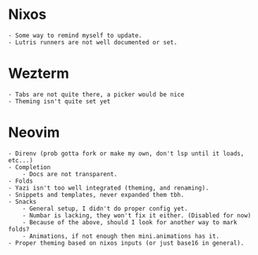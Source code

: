 # Nixos
    - Some way to remind myself to update.
    - Lutris runners are not well documented or set.
# Wezterm
    - Tabs are not quite there, a picker would be nice
    - Theming isn't quite set yet
# Neovim
    - Direnv (prob gotta fork or make my own, don't lsp until it loads, etc...)
    - Completion
        - Docs are not transparent.
    - Folds
    - Yazi isn't too well integrated (theming, and renaming).
    - Snippets and templates, never expanded them tbh.
    - Snacks
        - General setup, I didn't do proper config yet.
        - Numbar is lacking, they won't fix it either. (Disabled for now)
        - Because of the above, should I look for another way to mark folds?
        - Animations, if not enough then mini.animations has it.
    - Proper theming based on nixos inputs (or just base16 in general).
